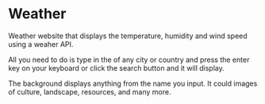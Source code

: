 # Weather

Weather website that displays the temperature, humidity and wind speed using a weaher API.

All you need to do is type in the of any city or country 
and press the enter key on your keyboard or click the search button and it will display.

The background displays anything from the name you input. It could images of 
culture, landscape, resources, and many more.
